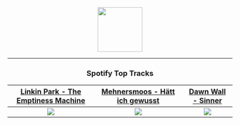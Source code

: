 <p align="center">
  <a href="https://www.tobiasmichael.de">
    <img src="https://tobiasmichael.de/assets/logo.gif" width="100" height="100"/>
  </a>
</p>

---

<h3 align="center">Spotify Top Tracks</h3>

[Linkin Park - The Emptiness Machine](https://open.spotify.com/track/2PnlsTsOTLE5jnBnNe2K0A)|[Mehnersmoos - Hätt ich gewusst](https://open.spotify.com/track/1RnG9agd67ZLeaedUIfaWw)|[Dawn Wall - Sinner](https://open.spotify.com/track/2R6zg6SWygSvY4wzv8BXId)
:---:|:----:|:----:
<img src="https://i.scdn.co/image/ab67616d00001e02c0db065619ed208515412917"/>|<img src="https://i.scdn.co/image/ab67616d00001e029bf89e465f91f51d40133e14"/>|<img src="https://i.scdn.co/image/ab67616d00001e02eee6e0c5c6cd1e56671b7919"/>